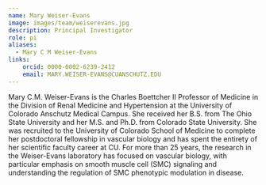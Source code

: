 ```yaml
---
name: Mary Weiser-Evans
image: images/team/weiserevans.jpg
description: Principal Investigator
role: pi
aliases:
  - Mary C M Weiser-Evans
links:
    orcid: 0000-0002-6239-2412
    email: MARY.WEISER-EVANS@CUANSCHUTZ.EDU
---
```

Mary C.M. Weiser-Evans is the Charles Boettcher II Professor of Medicine in the Division of Renal Medicine and Hypertension at the University of Colorado Anschutz Medical Campus. She received her B.S. from The Ohio State University and her M.S. and Ph.D. from Colorado State University. She was recruited to the University of Colorado School of Medicine to complete her postdoctoral fellowship in vascular biology and has spent the entirety of her scientific faculty career at CU.  For more than 25 years, the research in the Weiser-Evans laboratory has focused on vascular biology, with particular emphasis on smooth muscle cell (SMC) signaling and understanding the regulation of SMC phenotypic modulation in disease.
